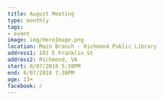 ```yaml
---
title: August Meeting
type: monthly
tags:
- event
image: img/HeroImage.png
location: Main Branch - Richmond Public Library
address1: 101 E Franklin St
address2: Richmond, VA
start: 8/07/2018 5:30PM
end: 8/07/2018 7:30PM
age: 13+
facebook: /
---
```

